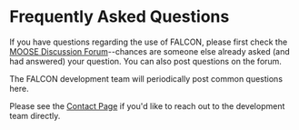 # Frequently Asked Questions

If you have questions regarding the use of FALCON, please first check the [MOOSE Discussion Forum](https://github.com/idaholab/moose/discussions)--chances are someone else already asked (and had answered) your question. You can also post questions on the forum.

The FALCON development team will periodically post common questions here.

Please see the [Contact Page](help/contact_us.md) if you'd like to reach out to the development team directly.
